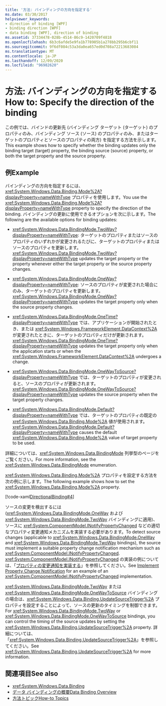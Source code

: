 ```yaml
---
title: '方法: バインディングの方向を指定する'
ms.date: 03/30/2017
helpviewer_keywords:
- direction of binding [WPF]
- binding direction [WPF]
- data binding [WPF], direction of binding
ms.assetid: 37334478-028b-4514-86c9-1420709f4818
ms.openlocfilehash: 6b3c6afde5e9fa1b778905b1a278bb295b6cbf11
ms.sourcegitcommit: 9f6df084c53a3da0ea657ed0d708a72213683084
ms.translationtype: MT
ms.contentlocale: ja-JP
ms.lasthandoff: 12/09/2020
ms.locfileid: "96982620"
---
```

# <a name="how-to-specify-the-direction-of-the-binding"></a><span data-ttu-id="21534-102">方法: バインディングの方向を指定する</span><span class="sxs-lookup"><span data-stu-id="21534-102">How to: Specify the direction of the binding</span></span>

<span data-ttu-id="21534-103">この例では、バインドの更新先 (バインディング ターゲット (ターゲット) のプロパティのみ、バインディング ソース (ソース) のプロパティのみ、またはターゲットのプロパティとソースのプロパティの両方) を指定する方法を示します。</span><span class="sxs-lookup"><span data-stu-id="21534-103">This example shows how to specify whether the binding updates only the binding target (target) property, the binding source (source) property, or both the target property and the source property.</span></span>  
  
## <a name="example"></a><span data-ttu-id="21534-104">例</span><span class="sxs-lookup"><span data-stu-id="21534-104">Example</span></span>  
 <span data-ttu-id="21534-105">バインディングの方向を指定するには、<xref:System.Windows.Data.Binding.Mode%2A?displayProperty=nameWithType> プロパティを使用します。</span><span class="sxs-lookup"><span data-stu-id="21534-105">You use the <xref:System.Windows.Data.Binding.Mode%2A?displayProperty=nameWithType> property to specify the direction of the binding.</span></span> <span data-ttu-id="21534-106">バインディングの更新に使用できるオプションを次に示します。</span><span class="sxs-lookup"><span data-stu-id="21534-106">The following are the available options for binding updates:</span></span>  
  
- <span data-ttu-id="21534-107"><xref:System.Windows.Data.BindingMode.TwoWay?displayProperty=nameWithType>: ターゲットのプロパティまたはソースのプロパティのいずれかが変更されるたびに、ターゲットのプロパティまたはソースのプロパティを更新します。</span><span class="sxs-lookup"><span data-stu-id="21534-107"><xref:System.Windows.Data.BindingMode.TwoWay?displayProperty=nameWithType> updates the target property or the property whenever either the target property or the source property changes.</span></span>  
  
- <span data-ttu-id="21534-108"><xref:System.Windows.Data.BindingMode.OneWay?displayProperty=nameWithType>: ソースのプロパティが変更された場合にのみ、ターゲットのプロパティを更新します。</span><span class="sxs-lookup"><span data-stu-id="21534-108"><xref:System.Windows.Data.BindingMode.OneWay?displayProperty=nameWithType> updates the target property only when the source property changes.</span></span>  
  
- <span data-ttu-id="21534-109"><xref:System.Windows.Data.BindingMode.OneTime?displayProperty=nameWithType> では、アプリケーションが開始されたとき、または <xref:System.Windows.FrameworkElement.DataContext%2A> が変更されたときに、ターゲットのプロパティだけが更新されます。</span><span class="sxs-lookup"><span data-stu-id="21534-109"><xref:System.Windows.Data.BindingMode.OneTime?displayProperty=nameWithType> updates the target property only when the application starts or when the <xref:System.Windows.FrameworkElement.DataContext%2A> undergoes a change.</span></span>  
  
- <span data-ttu-id="21534-110"><xref:System.Windows.Data.BindingMode.OneWayToSource?displayProperty=nameWithType> では、ターゲットのプロパティが変更されると、ソースのプロパティが更新されます。</span><span class="sxs-lookup"><span data-stu-id="21534-110"><xref:System.Windows.Data.BindingMode.OneWayToSource?displayProperty=nameWithType> updates the source property when the target property changes.</span></span>  
  
- <span data-ttu-id="21534-111"><xref:System.Windows.Data.BindingMode.Default?displayProperty=nameWithType> では、ターゲットのプロパティの既定の <xref:System.Windows.Data.Binding.Mode%2A> 値が使用されます。</span><span class="sxs-lookup"><span data-stu-id="21534-111"><xref:System.Windows.Data.BindingMode.Default?displayProperty=nameWithType> causes the default <xref:System.Windows.Data.Binding.Mode%2A> value of target property to be used.</span></span>  
  
 <span data-ttu-id="21534-112">詳細については、<xref:System.Windows.Data.BindingMode> 列挙型のページをご覧ください。</span><span class="sxs-lookup"><span data-stu-id="21534-112">For more information, see the <xref:System.Windows.Data.BindingMode> enumeration.</span></span>  
  
 <span data-ttu-id="21534-113"><xref:System.Windows.Data.Binding.Mode%2A> プロパティを設定する方法を次の例に示します。</span><span class="sxs-lookup"><span data-stu-id="21534-113">The following example shows how to set the <xref:System.Windows.Data.Binding.Mode%2A> property.</span></span>  
  
 [!code-xaml[DirectionalBinding#4](~/samples/snippets/csharp/VS_Snippets_Wpf/DirectionalBinding/CSharp/Page1.xaml#4)]  
  
 <span data-ttu-id="21534-114">ソースの変更を検出するには (<xref:System.Windows.Data.BindingMode.OneWay> および <xref:System.Windows.Data.BindingMode.TwoWay> バインディングに適用)、ソースに <xref:System.ComponentModel.INotifyPropertyChanged> などの適切なプロパティ変更通知メカニズムを実装する必要があります。</span><span class="sxs-lookup"><span data-stu-id="21534-114">To detect source changes (applicable to <xref:System.Windows.Data.BindingMode.OneWay> and <xref:System.Windows.Data.BindingMode.TwoWay> bindings), the source must implement a suitable property change notification mechanism such as <xref:System.ComponentModel.INotifyPropertyChanged>.</span></span> <span data-ttu-id="21534-115"><xref:System.ComponentModel.INotifyPropertyChanged> の実装の例については、「[プロパティの変更通知を実装する](how-to-implement-property-change-notification.md)」を参照してください。</span><span class="sxs-lookup"><span data-stu-id="21534-115">See [Implement Property Change Notification](how-to-implement-property-change-notification.md) for an example of an <xref:System.ComponentModel.INotifyPropertyChanged> implementation.</span></span>  
  
 <span data-ttu-id="21534-116"><xref:System.Windows.Data.BindingMode.TwoWay> または <xref:System.Windows.Data.BindingMode.OneWayToSource> バインディングの場合は、<xref:System.Windows.Data.Binding.UpdateSourceTrigger%2A> プロパティを設定することによって、ソースの更新のタイミングを制御できます。</span><span class="sxs-lookup"><span data-stu-id="21534-116">For <xref:System.Windows.Data.BindingMode.TwoWay> or <xref:System.Windows.Data.BindingMode.OneWayToSource> bindings, you can control the timing of the source updates by setting the <xref:System.Windows.Data.Binding.UpdateSourceTrigger%2A> property.</span></span> <span data-ttu-id="21534-117">詳細については、「<xref:System.Windows.Data.Binding.UpdateSourceTrigger%2A>」を参照してください。</span><span class="sxs-lookup"><span data-stu-id="21534-117">See <xref:System.Windows.Data.Binding.UpdateSourceTrigger%2A> for more information.</span></span>  
  
## <a name="see-also"></a><span data-ttu-id="21534-118">関連項目</span><span class="sxs-lookup"><span data-stu-id="21534-118">See also</span></span>

- <xref:System.Windows.Data.Binding>
- [<span data-ttu-id="21534-119">データ バインディングの概要</span><span class="sxs-lookup"><span data-stu-id="21534-119">Data Binding Overview</span></span>](/dotnet/desktop-wpf/data/data-binding-overview)
- [<span data-ttu-id="21534-120">方法トピック</span><span class="sxs-lookup"><span data-stu-id="21534-120">How-to Topics</span></span>](data-binding-how-to-topics.md)
